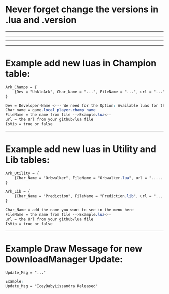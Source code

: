 # Never forget change the versions in .lua and .version 

------------------------------------------------------------------------------------------------------------------------------
------------------------------------------------------------------------------------------------------------------------------
------------------------------------------------------------------------------------------------------------------------------
------------------------------------------------------------------------------------------------------------------------------
# Example add new luas in Champion table:
```css
Ark_Champs = {
	{Dev = "UnkleArk", Char_Name = "...", FileName = "...", url = "...", IsVip = ...},
}
```
```css
Dev = Developer-Name <--- We need for the Option: Available luas for the currently ingame champion
Char_name = game.local_player.champ_name
FileName = the name from file -->Example.lua<--
url = the Url from your github/lua file
IsVip = true or false
```
------------------------------------------------------------------------------------------------------------------------------
# Example add new luas in Utility and Lib tables:
```css
Ark_Utility = {
	{Char_Name = "Orbwalker", FileName = "Orbwalker.lua", url = "........", IsVip = false},
}

Ark_Lib = {
	{Char_Name = "Prediction", FileName = "Prediction.lib", url = ".........", IsVip = false},
}
```
```css
Char_Name = add the name you want to see in the menu here
FileName = the name from file -->Example.lua<--
url = the Url from your github/lua file
IsVip = true or false
```
-----------------------------------------------------------------------------------------------------------------------------
# Example Draw Message for new DownloadManager Update:
```css
Update_Msg = "..."

Example:
Update_Msg = "IceyBabyLissandra Released"
```
